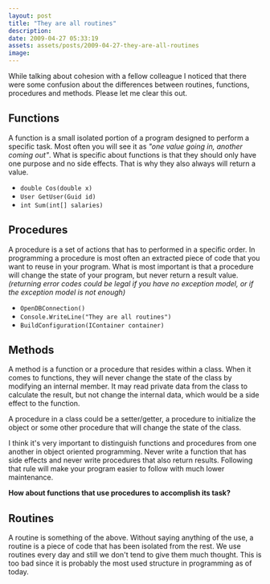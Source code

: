 ```yaml
---
layout: post
title: "They are all routines"
description:
date: 2009-04-27 05:33:19
assets: assets/posts/2009-04-27-they-are-all-routines
image: 
---
```


While talking about cohesion with a fellow colleague I noticed that there were some confusion about the differences between routines, functions, procedures and methods. Please let me clear this out.

## Functions

A function is a small isolated portion of a program designed to perform a specific task. Most often you will see it as _"one value going in, another coming out"_. What is specific about functions is that they should only have one purpose and no side effects. That is why they also always will return a value.

* `double Cos(double x)`
* `User GetUser(Guid id)`
* `int Sum(int[] salaries)`

## Procedures

A procedure is a set of actions that has to performed in a specific order. In programming a procedure is most often an extracted piece of code that you want to reuse in your program. What is most important is that a procedure will change the state of your program, but never return a result value. <em>(returning error codes could be legal if you have no exception model, or if the exception model is not enough)</em>

* `OpenDBConnection()`
* `Console.WriteLine("They are all routines")`
* `BuildConfiguration(IContainer container)`

## Methods

A method is a function or a procedure that resides within a class. When it comes to functions, they will never change the state of the class by modifying an internal member. It may read private data from the class to calculate the result, but not change the internal data, which would be a side effect to the function.

A procedure in a class could be a setter/getter, a procedure to initialize the object or some other procedure that will change the state of the class.

I think it's very important to distinguish functions and procedures from one another in object oriented programming. Never write a function that has side effects and never write procedures that also return results. Following that rule will make your program easier to follow with much lower maintenance.

**How about functions that use procedures to accomplish its task?**

## Routines

A routine is something of the above. Without saying anything of the use, a routine is a piece of code that has been isolated from the rest. We use routines every day and still we don't tend to give them much thought. This is too bad since it is probably the most used structure in programming as of today.
